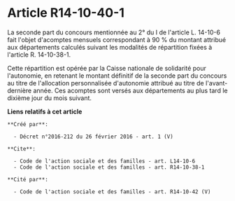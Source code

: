 # Article R14-10-40-1

La seconde part du concours mentionnée au 2° du I de l'article L. 14-10-6 fait l'objet d'acomptes mensuels correspondant à 90
% du montant attribué aux départements calculés suivant les modalités de répartition fixées à l'article R. 14-10-38-1. 

Cette répartition est opérée par la Caisse nationale de solidarité pour l'autonomie, en retenant le montant définitif de la
seconde part du concours au titre de l'allocation personnalisée d'autonomie attribué au titre de l'avant-dernière année. Ces
acomptes sont versés aux départements au plus tard le dixième jour du mois suivant.

**Liens relatifs à cet article**

	**Créé par**:

	  - Décret n°2016-212 du 26 février 2016 - art. 1 (V)

	**Cite**:

	  - Code de l'action sociale et des familles - art. L14-10-6
	  - Code de l'action sociale et des familles - art. R14-10-38-1

	**Cité par**:

	  - Code de l'action sociale et des familles - art. R14-10-42 (V)
